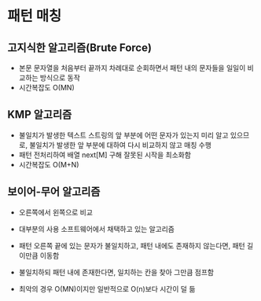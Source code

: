 # 패턴 매칭

## 고지식한 알고리즘(Brute Force)

- 본문 문자열을 처음부터 끝까지 차례대로 순회하면서 패턴 내의 문자들을 일일이 비교하는 방식으로 동작
- 시간복잡도 O(MN)



## KMP 알고리즘

- 불일치가 발생한 텍스트 스트링의 앞 부분에 어떤 문자가 있는지 미리 알고 있으므로, 불일치가 발생한 앞 부분에 대하여 다시 비교하지 않고 매칭 수행
- 패턴 전처리하여 배열 next[M] 구해 잘못된 시작을 최소화함
- 시간복잡도 O(M+N)



## 보이어-무어 알고리즘

- 오른쪽에서 왼쪽으로 비교
- 대부분의 사용 소프트웨어에서 채택하고 있는 알고리즘
- 패턴 오른쪽 끝에 있는 문자가 불일치하고, 패턴 내에도 존재하지 않는다면, 패턴 길이만큼 이동함

- 불일치하되 패턴 내에 존재한다면, 일치하는 칸을 찾아 그만큼 점프함
- 최악의 경우 O(MN)이지만 일반적으로 O(n)보다 시간이 덜 듦